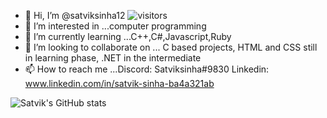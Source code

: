 - 👋 Hi, I’m @satviksinha12                                                            ![visitors](https://visitor-badge.glitch.me/badge?page_id=satviksinha12&left_color=green&right_color=red)
- 👀 I’m interested in ...computer programming
- 🌱 I’m currently learning ...C++,C#,Javascript,Ruby
- 💞️ I’m looking to collaborate on ... C based projects, HTML and CSS still in learning phase, .NET in the intermediate
- 📫 How to reach me ...Discord: Satviksinha#9830  Linkedin: www.linkedin.com/in/satvik-sinha-ba4a321ab





![  Satvik's GitHub stats](https://github-readme-stats.vercel.app/api?username=satviksinha12&show_icons=true&theme=radical)

<!---
satviksinha12/satviksinha12 is a ✨ special ✨ repository because its `README.md` (this file) appears on your GitHub profile.
You can click the Preview link to take a look at your changes.
--->
